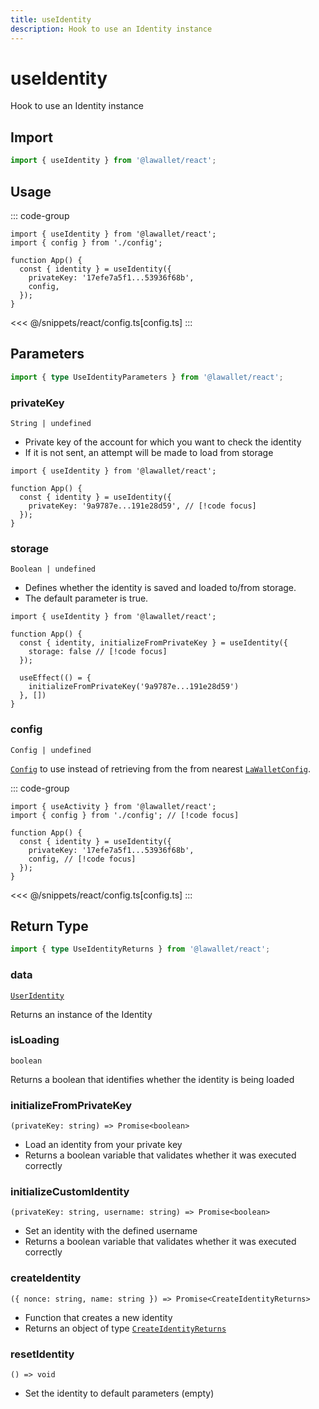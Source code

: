 ```yaml
---
title: useIdentity
description: Hook to use an Identity instance
---
```


# useIdentity

Hook to use an Identity instance

## Import

```ts
import { useIdentity } from '@lawallet/react';
```

## Usage

::: code-group

```tsx [index.tsx]
import { useIdentity } from '@lawallet/react';
import { config } from './config';

function App() {
  const { identity } = useIdentity({
    privateKey: '17efe7a5f1...53936f68b',
    config,
  });
}
```

<<< @/snippets/react/config.ts[config.ts]
:::

## Parameters

```ts
import { type UseIdentityParameters } from '@lawallet/react';
```

### privateKey

`String | undefined`

- Private key of the account for which you want to check the identity
- If it is not sent, an attempt will be made to load from storage

```tsx [index.tsx]
import { useIdentity } from '@lawallet/react';

function App() {
  const { identity } = useIdentity({
    privateKey: '9a9787e...191e28d59', // [!code focus]
  });
}
```

### storage

`Boolean | undefined`

- Defines whether the identity is saved and loaded to/from storage.
- The default parameter is true.

```tsx [index.tsx]
import { useIdentity } from '@lawallet/react';

function App() {
  const { identity, initializeFromPrivateKey } = useIdentity({
    storage: false // [!code focus]
  });

  useEffect(() = {
    initializeFromPrivateKey('9a9787e...191e28d59')
  }, [])
}
```

### config

`Config | undefined`

[`Config`](/react/api/createConfig#config) to use instead of retrieving from the from nearest [`LaWalletConfig`](/react/api/LaWalletConfig).

::: code-group

```tsx [index.tsx]
import { useActivity } from '@lawallet/react';
import { config } from './config'; // [!code focus]

function App() {
  const { identity } = useIdentity({
    privateKey: '17efe7a5f1...53936f68b',
    config, // [!code focus]
  });
}
```

<<< @/snippets/react/config.ts[config.ts]
:::

## Return Type

```ts
import { type UseIdentityReturns } from '@lawallet/react';
```

### data

[`UserIdentity`](/react/api/glossary/types#useridentity)

Returns an instance of the Identity

### isLoading

`boolean`

Returns a boolean that identifies whether the identity is being loaded

### initializeFromPrivateKey

`(privateKey: string) => Promise<boolean>`

- Load an identity from your private key
- Returns a boolean variable that validates whether it was executed correctly

### initializeCustomIdentity

`(privateKey: string, username: string) => Promise<boolean>`

- Set an identity with the defined username
- Returns a boolean variable that validates whether it was executed correctly

### createIdentity

`({ nonce: string, name: string }) => Promise<CreateIdentityReturns>`

- Function that creates a new identity
- Returns an object of type [`CreateIdentityReturns`](/react/api/glossary/types#createidentityreturns)

### resetIdentity

`() => void`

- Set the identity to default parameters (empty)
